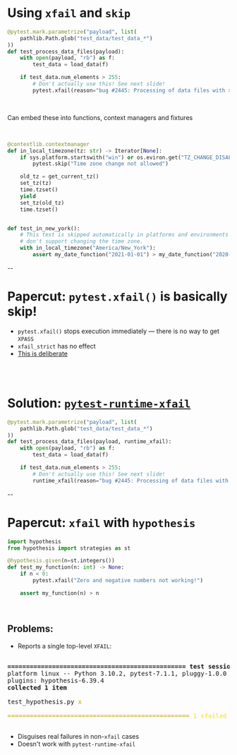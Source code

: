 # Using `xfail` and `skip`

```python
@pytest.mark.parametrize("payload", list(
    pathlib.Path.glob("test_data/test_data_*")
))
def test_process_data_files(payload):
    with open(payload, "rb") as f:
        test_data = load_data(f)

    if test_data.num_elements > 255:
        # Don't actually use this! See next slide!
        pytest.xfail(reason="bug #2445: Processing of data files with > 255 fails.")
```

<br/>

Can embed these into functions, context managers and fixtures

<br/>

```python
@contextlib.contextmanager
def in_local_timezone(tz: str) -> Iterator[None]:
    if sys.platform.startswith("win") or os.eviron.get("TZ_CHANGE_DISALLOWED") == "true":
        pytest.skip("Time zone change not allowed")

    old_tz = get_current_tz()
    set_tz(tz)
    time.tzset()
    yield
    set_tz(old_tz)
    time.tzset()


def test_in_new_york():
    # This test is skipped automatically in platforms and environments that
    # don't support changing the time zone.
    with in_local_timezone("America/New_York"):
        assert my_date_function("2021-01-01") > my_date_function("2020-01-01")
```

--

# Papercut: `pytest.xfail()` is basically skip!

- `pytest.xfail()` stops execution immediately — there is no way to get `XPASS`
- `xfail_strict` has no effect
- [This is deliberate](https://github.com/pytest-dev/pytest/issues/7071)

<br/><br/>

# Solution: [`pytest-runtime-xfail`](https://github.com/okken/pytest-runtime-xfail)

```python
@pytest.mark.parametrize("payload", list(
    pathlib.Path.glob("test_data/test_data_*")
))
def test_process_data_files(payload, runtime_xfail):
    with open(payload, "rb") as f:
        test_data = load_data(f)

    if test_data.num_elements > 255:
        # Don't actually use this! See next slide!
        runtime_xfail(reason="bug #2445: Processing of data files with > 255 fails.")
```

--

# Papercut: `xfail` with `hypothesis`

```python
import hypothesis
from hypothesis import strategies as st

@hypothesis.given(n=st.integers())
def test_my_function(n: int) -> None:
    if n < 0:
        pytest.xfail("Zero and negative numbers not working!")

    assert my_function(n) > n
```
<br/>

## Problems:

- Reports a single top-level `XFAIL`:

<pre>
<tt class="hljs">
<b>================================================ test session starts =================================================</b>
platform linux -- Python 3.10.2, pytest-7.1.1, pluggy-1.0.0
plugins: hypothesis-6.39.4
<b>collected 1 item                                                                                                     </b>

test_hypothesis.py <font color="#C4A000">x                                                                                           [100%]</font>

<font color="#C4A000">================================================= </font><font color="#FCE94F"><b>1 xfailed</b></font><font color="#C4A000"> in 0.22s =================================================</font>
</tt>
</pre>

- Disguises real failures in non-`xfail` cases
- Doesn't work with `pytest-runtime-xfail`
